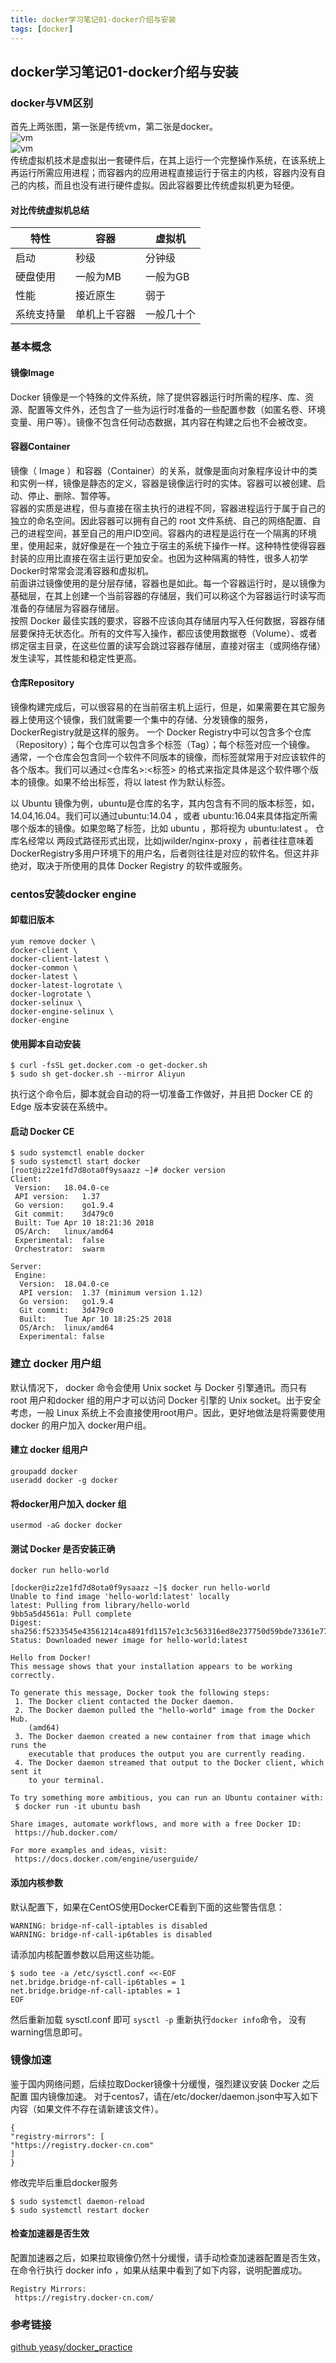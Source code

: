 ```yaml
---
title: docker学习笔记01-docker介绍与安装
tags: [docker]
---
```

## docker学习笔记01-docker介绍与安装
### docker与VM区别
首先上两张图，第一张是传统vm，第二张是docker。  
![vm](/images/docker_vm.png)<br/>
![vm](/images/docker_docker.png)<br/>
传统虚拟机技术是虚拟出一套硬件后，在其上运行一个完整操作系统，在该系统上再运行所需应用进程；而容器内的应用进程直接运行于宿主的内核，容器内没有自己的内核，而且也没有进行硬件虚拟。因此容器要比传统虚拟机更为轻便。
#### 对比传统虚拟机总结

特性 | 容器 | 虚拟机  
---|--- |---   
启动| 秒级  | 分钟级
硬盘使用| 一般为MB | 一般为GB
性能| 接近原生 | 弱于
系统支持量| 单机上千容器 | 一般几十个
### 基本概念
#### 镜像Image
Docker 镜像是一个特殊的文件系统，除了提供容器运行时所需的程序、库、资源、配置等文件外，还包含了一些为运行时准备的一些配置参数（如匿名卷、环境变量、用户等）。镜像不包含任何动态数据，其内容在构建之后也不会被改变。
#### 容器Container
镜像（ Image ）和容器（Container）的关系，就像是面向对象程序设计中的类和实例一样，镜像是静态的定义，容器是镜像运行时的实体。容器可以被创建、启动、停止、删除、暂停等。   
容器的实质是进程，但与直接在宿主执行的进程不同，容器进程运行于属于自己的独立的命名空间。因此容器可以拥有自己的 root 文件系统、自己的网络配置、自己的进程空间，甚至自己的用户ID空间。容器内的进程是运行在一个隔离的环境里，使用起来，就好像是在一个独立于宿主的系统下操作一样。这种特性使得容器封装的应用比直接在宿主运行更加安全。也因为这种隔离的特性，很多人初学Docker时常常会混淆容器和虚拟机。   
前面讲过镜像使用的是分层存储，容器也是如此。每一个容器运行时，是以镜像为基础层，在其上创建一个当前容器的存储层，我们可以称这个为容器运行时读写而准备的存储层为容器存储层。   
按照 Docker 最佳实践的要求，容器不应该向其存储层内写入任何数据，容器存储层要保持无状态化。所有的文件写入操作，都应该使用数据卷（Volume）、或者绑定宿主目录，在这些位置的读写会跳过容器存储层，直接对宿主（或网络存储）发生读写，其性能和稳定性更高。
#### 仓库Repository
镜像构建完成后，可以很容易的在当前宿主机上运行，但是，如果需要在其它服务器上使用这个镜像，我们就需要一个集中的存储、分发镜像的服务，DockerRegistry就是这样的服务。
一个 Docker Registry中可以包含多个仓库（Repository）；每个仓库可以包含多个标签（Tag）；每个标签对应一个镜像。   
通常，一个仓库会包含同一个软件不同版本的镜像，而标签就常用于对应该软件的各个版本。我们可以通过<仓库名>:<标签> 的格式来指定具体是这个软件哪个版本的镜像。如果不给出标签，将以 latest 作为默认标签。   

以 Ubuntu 镜像为例，ubuntu是仓库的名字，其内包含有不同的版本标签，如，14.04,16.04。我们可以通过ubuntu:14.04 ，或者 ubuntu:16.04来具体指定所需哪个版本的镜像。如果忽略了标签，比如 ubuntu ，那将视为 ubuntu:latest 。
仓库名经常以 两段式路径形式出现，比如jwilder/nginx-proxy ，前者往往意味着DockerRegistry多用户环境下的用户名，后者则往往是对应的软件名。但这并非绝对，取决于所使用的具体 Docker Registry 的软件或服务。
### centos安装docker engine
#### 卸载旧版本
```
yum remove docker \
docker-client \
docker-client-latest \
docker-common \
docker-latest \
docker-latest-logrotate \
docker-logrotate \
docker-selinux \
docker-engine-selinux \
docker-engine

```
#### 使用脚本自动安装
```
$ curl -fsSL get.docker.com -o get-docker.sh
$ sudo sh get-docker.sh --mirror Aliyun
```
执行这个命令后，脚本就会自动的将一切准备工作做好，并且把 Docker CE 的 Edge 版本安装在系统中。
#### 启动 Docker CE
```
$ sudo systemctl enable docker
$ sudo systemctl start docker
[root@iz2ze1fd7d8ota0f9ysaazz ~]# docker version
Client:
 Version:	18.04.0-ce
 API version:	1.37
 Go version:	go1.9.4
 Git commit:	3d479c0
 Built:	Tue Apr 10 18:21:36 2018
 OS/Arch:	linux/amd64
 Experimental:	false
 Orchestrator:	swarm

Server:
 Engine:
  Version:	18.04.0-ce
  API version:	1.37 (minimum version 1.12)
  Go version:	go1.9.4
  Git commit:	3d479c0
  Built:	Tue Apr 10 18:25:25 2018
  OS/Arch:	linux/amd64
  Experimental:	false

```
### 建立 docker 用户组
默认情况下， docker 命令会使用 Unix socket 与 Docker 引擎通讯。而只有 root 用户和docker 组的用户才可以访问 Docker 引擎的 Unix socket。出于安全考虑，一般 Linux 系统上不会直接使用root用户。因此，更好地做法是将需要使用 docker 的用户加入 docker用户组。
#### 建立 docker 组用户
`groupadd docker`  
`useradd docker -g docker`
#### 将docker用户加入 docker 组
`usermod -aG docker docker`
#### 测试 Docker 是否安装正确
```
docker run hello-world

[docker@iz2ze1fd7d8ota0f9ysaazz ~]$ docker run hello-world
Unable to find image 'hello-world:latest' locally
latest: Pulling from library/hello-world
9bb5a5d4561a: Pull complete 
Digest: sha256:f5233545e43561214ca4891fd1157e1c3c563316ed8e237750d59bde73361e77
Status: Downloaded newer image for hello-world:latest

Hello from Docker!
This message shows that your installation appears to be working correctly.

To generate this message, Docker took the following steps:
 1. The Docker client contacted the Docker daemon.
 2. The Docker daemon pulled the "hello-world" image from the Docker Hub.
    (amd64)
 3. The Docker daemon created a new container from that image which runs the
    executable that produces the output you are currently reading.
 4. The Docker daemon streamed that output to the Docker client, which sent it
    to your terminal.

To try something more ambitious, you can run an Ubuntu container with:
 $ docker run -it ubuntu bash

Share images, automate workflows, and more with a free Docker ID:
 https://hub.docker.com/

For more examples and ideas, visit:
 https://docs.docker.com/engine/userguide/

```
#### 添加内核参数
默认配置下，如果在CentOS使用DockerCE看到下面的这些警告信息：
```
WARNING: bridge-nf-call-iptables is disabled
WARNING: bridge-nf-call-ip6tables is disabled
```
请添加内核配置参数以启用这些功能。
```
$ sudo tee -a /etc/sysctl.conf <<-EOF
net.bridge.bridge-nf-call-ip6tables = 1
net.bridge.bridge-nf-call-iptables = 1
EOF
```
然后重新加载 sysctl.conf 即可
`sysctl -p`
重新执行`docker info`命令， 没有warning信息即可。

### 镜像加速
鉴于国内网络问题，后续拉取Docker镜像十分缓慢，强烈建议安装 Docker 之后配置 国内镜像加速。
对于centos7，请在/etc/docker/daemon.json中写入如下内容（如果文件不存在请新建该文件）。
```
{
"registry-mirrors": [
"https://registry.docker-cn.com"
]
}
```
修改完毕后重启docker服务
```
$ sudo systemctl daemon-reload
$ sudo systemctl restart docker
```
#### 检查加速器是否生效
配置加速器之后，如果拉取镜像仍然十分缓慢，请手动检查加速器配置是否生效，在命令行执行 docker info ，如果从结果中看到了如下内容，说明配置成功。
```
Registry Mirrors:
 https://registry.docker-cn.com/

```


### 参考链接
[github yeasy/docker_practice](https://github.com/yeasy/docker_practice)


